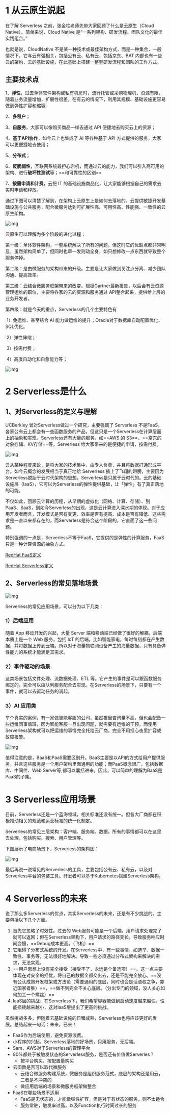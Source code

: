 # **1 从云原生说起**

在了解 Serverless 之前，张金柱老师先带大家回顾了什么是云原生（Cloud Native）。简单来说，Cloud Native 是“一系列架构、研发流程、团队文化的最佳实践组合。” 

也就是说，CloudNative 不是某一种技术或最佳架构方式，而是一种集合，一般情况下，它与云有强相关，包括公有云、私有云，包括京东、BAT 内部也有一些云的架构，云的基础设施，在此基础上搭建一整套研发流程和团队的工作方式。

## **主要技术点**

1、**弹性**，过去单体软件架构或私有机房时，流行托管或采购物理机，资源有限，随着业务流量增加，扩展性很差。在有云的情况下，利用其规模、基础设施更容易做到弹性扩容和缩容;

2、**多租户**；

3、**自服务**，大家可以像购买商品一样去通过 API 便捷地去购买云上的资源；

4、**基于API协作**，如今云上也集成了 AI 等各种基于 API 方式提供的服务，大家可以更便捷地去使用；

5、**分布式**；

6、**反脆弱性**，互联网系统最担心宕机，而通过云的能力，我们可以引入高可用的架构、进行**破坏性测试**等；==和可靠性的区别==

7、**按需申请和计费**，云把 IT 的基础设施商品化，让大家能够根据自己的需求去实时申请和释放。

通过下图可以清楚了解到，在架构上云原生上是如何去落地的。云提供敏捷开发基础设施与公共服务，配合微服务达到可扩展性高、可用性高、性能强、一致性的云原生架构。

![img](https://pic2.zhimg.com/v2-46ff8ceac29fb1bd3172a92e52bcf3c1_b.jpg)

云原生可以理解为多个阶段的进化过程：

第一级：单体软件架构，一套系统解决了所有的问题，但这时它的优缺点都非常明显，虽然架构简单了，但同时也牵一发则动全身，如只想修改一点东西就导致整个服务停掉。

第二级：是由微服务的架构带来的升级。主要是让大家做到关注点分离、减少团队沟通、提高效率。

第三级：云结合微服务框架带来的改变。根据Gartner最新报告，以后会有云资源管理运维的职位，主要将各家的云的资源和服务通过 API整合起来，提供给上层的业务开发者。

第四级：就是今天的重点，Serverless的几个主要特色有

​	1）免运维、甚至结合 AI 能力做运维的提升；Oracle对于数据库自动配置优化、SQL优化。

​	2）弹性伸缩；

​	3）按需付费；

​	4）高度自动化和自愈能力等；

![img](https://pic2.zhimg.com/v2-fc4348f17942b4ffc25bea5b93e3d8a1_b.jpg)

# **2 Serverless是什么**

## **1、对Serverless的定义与理解**

UCBerkley 曾对Serverless做过一个研究，主要强调了 Serverless 不是FaaS。各家公有云上都会有一些函数服务的产品，但这只是一个Serverless在计算层面上的抽象和实现，Serverless还有大量的服务，如==AWS 的 S3==、==京东的对象存储、KV存储==等。Serverless 给大家带来的是便捷的申请，按需付费。

![img](https://pic4.zhimg.com/v2-b71ed89cbd91ef022c65221c2d4c7697_b.jpg)

云从某种程度来说，是将大家的技术集中，由专人负责，并且将数据打通形成平台。如今云概念的发展相当于真正地给 Serverless 插上了飞翔的翅膀，主要因为Serverless脱胎于云时代架构的思想，Serverless是只属于云时代的。云的基础设施层（IaaS），它可以为Serverless的弹性提供基础，让「弹性」有了真正落地的可能。

不仅如此，回顾云计算的历程，从早期的虚拟化（网络、计算、存储）、到 PaaS、SaaS，到如今Serverless的出现，这是云计算进入深水期的体现。对于应用开发者而言，开发模式是否有变更、效率是否有提高、成本是否有降低、这些需求是一直以来都存在的，而Serverless是符合这个阶段的，它直面了这一些问题。

特别强调的一点是，Serverless不等于FaaS，它提供的是弹性的计算服务，FaaS只是一种计算资源的抽象方式。

[RedHat FaaS定义](https://www.redhat.com/zh/topics/cloud-native-apps/what-is-faas)

[RedHat Serverless定义](https://www.redhat.com/zh/topics/cloud-native-apps/what-is-serverless)

## **2、Serverless的常见落地场景**

![img](https://pic2.zhimg.com/v2-a7abc1e34346b349233d3a6ecf8850fd_b.jpg)

Serverless的常见应用场景，可以分为以下几类：

### **1）后端应用**

随着 App 移动开发的兴起，大量 Server 端和移动端已经做了很好的解耦，后端本质上是一个 Web 服务，包括 IoT 的后端。比如智能家电，每时每刻都在产生数据，并将数据上传到云端。所以对于海量物联网设备产生的海量数据，只有具备弹性能力的系统才能满足其需求。

### **2）事件驱动的场景**

这类场景包括文件处理、流数据处理、ETL 等。它产生的事件是可以跟函数服务绑定的，完全可以由队列服务配合去实现。在Serverless的场景下，只要有一个事件，就可以去驱动任务的调起。

### **3）AI 应用类**

举个真实的案例，有一家做智能客服的公司，虽然夜里咨询量不高，但也会配备一些运维同事值班，因为智能客服一旦出现问题，就需要有运维的干预。而使用Serverless架构就可以把运维的事情完全托给云厂商，完全不用担心夜里扩容或故障报警。

![img](https://pic1.zhimg.com/v2-2ace0cdb66f82b8df194a51aec286e10_b.jpg)

值得注意的是，BaaS和PaaS需要区别开。BaaS主要是以API的方式给用户提供服务，并且这些服务是一个用户架构里面通用的功能；而PaaS概念很广，包括数据库、中间件、Web Server等,都可以囊括进来。因此，可以简单的理解为BaaS是PaaS的子集。

# **3 Serverless应用场景**

目前，Serverless还是一个蓝海领域，相关标准还没有统一。但各大厂商都在积极推动相关的规范和运营标准的统一化制定。

Serverless的常见三层架构：客户端、服务端、数据。所有的事情都可以在这里去处理，包括购买、搜索、用户管理等。

下图展示了电商场景下，Serverless的架构图：

![img](https://pic1.zhimg.com/v2-78843ae3a7fb5a8cd841df4b8e111fa0_b.jpg)

最后再说一说常见的Serverless的工具，主要包括公有云、私有云，以及对Serverless平台的包装工具。开发者可以基于Kubernetes搭建Serverless架构。

# **4 Serverless的未来**

说了那么多Serverless的优点，其实Serverless的未来，还是有不少挑战的。主要包括以下几个方面。

1. 首先它忽略了时效性。过去的 Web服务可能是一个后端，用户请求处理完了就可以返回；但在Serverless架构下，用户请求的路径变长，导致服务响应时间变慢，==Debug成本更高。（飞机）==
2. 它阻碍了分布式系统的开发。在Serverless中，有一些事情，如选举、数据一致性、事务等，无法很好地解决。导致一些必须通过分布式架构来解决的需求，无法实现。
3. ==用户思想上没有完全接受（接受不了，永远是个备选项）==。这一点主要体现在对安全的担忧，将自己的数据全都交出去，还是不能完全放心。==没有公认成熟开发框架或方法论（需要通用的底层，同时也会是话语权之争，靠近国家者胜）==，==做不到完全不关心底层。（分出专门的领域，没人关心如何加工一个螺丝）==
4. IaaS层的挑战，在Serverless下，我们希望容器能做到启动速度越来越快，性能损耗越来越小，这对IaaS层提出了更高的挑战。

虽然挑战多多，但随着云基础设施的日臻成熟，Serverless也将应该更好的发展。总结起来一句话：未来，已来！

- FaaS作为后端使用，避免资源浪费。
- 小程序的兴起，Serverless落地的好场景，只用服务，无后端。
- Sam，AWS对于Serverless的管理平台
- 90%都处于被触发状态的Serverless服务，是否还有价值做Serverles？
	- 按平台购买，按配置量购买
- 云函数是否可以取代微服务
	- 云结合微服务构建系统，微服务是组织服务范式，底层的架构还是用云，二者是不冲突的
	- 做应用后端的场景和微服务框架做整合
- FaaS在哪些场景不适用
	- FaaS是无状态的，才能做弹性扩容，但是对于有状态的服务，则不太适合
	- 服务常驻，触发率过高，以及Function执行时间过长的服务